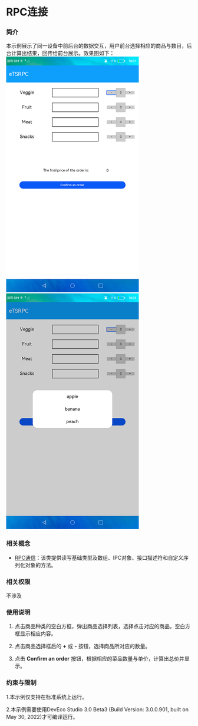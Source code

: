 # RPC连接

### 简介

本示例展示了同一设备中前后台的数据交互，用户前台选择相应的商品与数目，后台计算出结果，回传给前台展示。效果图如下：
![](screenshots/device/main.png) ![](screenshots/device/flexlist.png)

### 相关概念

- [RPC通信](https://gitee.com/openharmony/docs/blob/master/zh-cn/application-dev/reference/apis/js-apis-rpc.md)：该类提供读写基础类型及数组、IPC对象、接口描述符和自定义序列化对象的方法。

### 相关权限

不涉及

### 使用说明

1. 点击商品种类的空白方框，弹出商品选择列表，选择点击对应的商品，空白方框显示相应内容。

2. 点击商品选择框后的 **+** 或  **-** 按钮，选择商品所对应的数量。

3. 点击 **Confirm an order** 按钮，根据相应的菜品数量与单价，计算出总价并显示。

### 约束与限制

1.本示例仅支持在标准系统上运行。

2.本示例需要使用DevEco Studio 3.0 Beta3 (Build Version: 3.0.0.901, built on May 30, 2022)才可编译运行。
